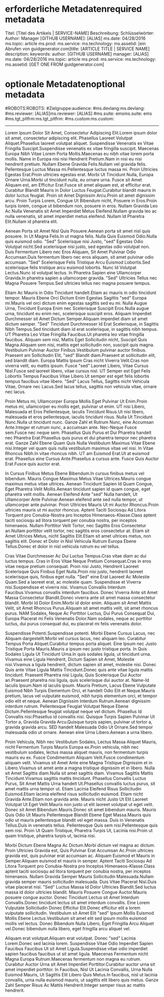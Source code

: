 # <a name="required-metadata"></a><span data-ttu-id="264fc-101">erforderliche Metadaten</span><span class="sxs-lookup"><span data-stu-id="264fc-101">required metadata</span></span>

<span data-ttu-id="264fc-102">Titel: [Titel des Artikels | SERVICE-NAME] Beschreibung: Schlüsselwörter: Author: Manager [GITHUB USERNAME]: [ALIAS] ms.date: 04/28/2016 ms.topic: article ms.prod: ms.service: ms.technology: ms.assetid: [ein Abrufen von guidgenerator.com]</span><span class="sxs-lookup"><span data-stu-id="264fc-102">title: [ARTICLE TITLE | SERVICE NAME] description: keywords: author: [GITHUB USERNAME] manager: [ALIAS] ms.date: 04/28/2016 ms.topic: article ms.prod: ms.service: ms.technology: ms.assetid: [GET ONE FROM guidgenerator.com]</span></span>

# <a name="optional-metadata"></a><span data-ttu-id="264fc-103">optionale Metadaten</span><span class="sxs-lookup"><span data-stu-id="264fc-103">optional metadata</span></span>

#<a name="robots"></a><span data-ttu-id="264fc-104">ROBOTS:</span><span class="sxs-lookup"><span data-stu-id="264fc-104">ROBOTS:</span></span>
#<a name="audience"></a><span data-ttu-id="264fc-105">Zielgruppe:</span><span class="sxs-lookup"><span data-stu-id="264fc-105">audience:</span></span>
#<a name="msdevlang"></a><span data-ttu-id="264fc-106">ms.devlang:</span><span class="sxs-lookup"><span data-stu-id="264fc-106">ms.devlang:</span></span>
#<a name="msreviewer-alias"></a><span data-ttu-id="264fc-107">ms.reviewer: [ALIAS]</span><span class="sxs-lookup"><span data-stu-id="264fc-107">ms.reviewer: [ALIAS]</span></span>
#<a name="mssuite-ems"></a><span data-ttu-id="264fc-108">ms.suite: ems</span><span class="sxs-lookup"><span data-stu-id="264fc-108">ms.suite: ems</span></span>
#<a name="mstgtpltfrm"></a><span data-ttu-id="264fc-109">ms.tgt_pltfrm:</span><span class="sxs-lookup"><span data-stu-id="264fc-109">ms.tgt_pltfrm:</span></span>
#<a name="mscustom"></a><span data-ttu-id="264fc-110">ms.custom:</span><span class="sxs-lookup"><span data-stu-id="264fc-110">ms.custom:</span></span>

---
<span data-ttu-id="264fc-111">Lorem Ipsum Dolor Sit Amet, Consectetur Adipiscing Elit.</span><span class="sxs-lookup"><span data-stu-id="264fc-111">Lorem ipsum dolor sit amet, consectetur adipiscing elit.</span></span> <span data-ttu-id="264fc-112">Phasellus Laoreet Volutpat Aliquet.</span><span class="sxs-lookup"><span data-stu-id="264fc-112">Phasellus laoreet volutpat aliquet.</span></span> <span data-ttu-id="264fc-113">Suspendisse Venenatis ex Vitae Fringilla Suscipit.</span><span class="sxs-lookup"><span data-stu-id="264fc-113">Suspendisse venenatis ex vitae fringilla suscipit.</span></span> <span data-ttu-id="264fc-114">Maecenas Europa Nibh Vitae Lorem Porta Mollis.</span><span class="sxs-lookup"><span data-stu-id="264fc-114">Maecenas eu nibh vitae lorem porta mollis.</span></span> <span data-ttu-id="264fc-115">Name in Europa nisi nisi Hendrerit Pretium.</span><span class="sxs-lookup"><span data-stu-id="264fc-115">Nam in nisi eu nisi hendrerit pretium.</span></span> <span data-ttu-id="264fc-116">Nullam Ebene Gravida Felis.</span><span class="sxs-lookup"><span data-stu-id="264fc-116">Nullam vel gravida felis.</span></span> <span data-ttu-id="264fc-117">Pellentesque Luctus Massa mi.</span><span class="sxs-lookup"><span data-stu-id="264fc-117">Pellentesque luctus massa mi.</span></span> <span data-ttu-id="264fc-118">Proin Ultricies Egestas Erat.</span><span class="sxs-lookup"><span data-stu-id="264fc-118">Proin ultricies egestas erat.</span></span> <span data-ttu-id="264fc-119">Morbi Ut Tincidunt Nulla, Europa Ornare Urna.</span><span class="sxs-lookup"><span data-stu-id="264fc-119">Morbi ut tincidunt nulla, eu ornare urna.</span></span> <span data-ttu-id="264fc-120">Fusce sit Amet Aliquam est, am Efficitur Erat.</span><span class="sxs-lookup"><span data-stu-id="264fc-120">Fusce sit amet aliquam est, at efficitur erat.</span></span> <span data-ttu-id="264fc-121">Curabitur Blandit Mauris in Dolor Luctus Feugiat.</span><span class="sxs-lookup"><span data-stu-id="264fc-121">Curabitur blandit mauris in dolor luctus feugiat.</span></span> <span data-ttu-id="264fc-122">Proin sit Amet Dignissim Arcu.</span><span class="sxs-lookup"><span data-stu-id="264fc-122">Proin sit amet dignissim arcu.</span></span> <span data-ttu-id="264fc-123">Proin Turpis Lorem, Congue Ut Bibendum nicht, Posuere in Eros.</span><span class="sxs-lookup"><span data-stu-id="264fc-123">Proin turpis lorem, congue ut bibendum non, posuere in eros.</span></span> <span data-ttu-id="264fc-124">Nullam Gravida Leo Ac Nulla Venenatis sit Amet Imperdiet Metus Eleifend.</span><span class="sxs-lookup"><span data-stu-id="264fc-124">Nullam gravida leo ac nulla venenatis, sit amet imperdiet metus eleifend.</span></span> <span data-ttu-id="264fc-125">Nullam Id Pharetra Elit.</span><span class="sxs-lookup"><span data-stu-id="264fc-125">Nullam id pharetra elit.</span></span>

<span data-ttu-id="264fc-126">Aenean Porta sit Amet Nisl Quis Posuere.</span><span class="sxs-lookup"><span data-stu-id="264fc-126">Aenean porta sit amet nisl quis posuere.</span></span> <span data-ttu-id="264fc-127">In Ut Magna Felis.</span><span class="sxs-lookup"><span data-stu-id="264fc-127">In ut magna felis.</span></span> <span data-ttu-id="264fc-128">Nulla Quis Euismod Odio.</span><span class="sxs-lookup"><span data-stu-id="264fc-128">Nulla quis euismod odio.</span></span> <span data-ttu-id="264fc-129">"Sed" Scelerisque nisi Justo, "sed" Egestas Odio Volutpat nicht.</span><span class="sxs-lookup"><span data-stu-id="264fc-129">Sed scelerisque nisi justo, sed egestas odio volutpat non.</span></span> <span data-ttu-id="264fc-130">Duis Fermentum Libero nec Eros Aliquam, Sit Amet Pulvinar Odio Accumsan.</span><span class="sxs-lookup"><span data-stu-id="264fc-130">Duis fermentum libero nec eros aliquam, sit amet pulvinar odio accumsan.</span></span> <span data-ttu-id="264fc-131">"Sed" Scelerisque Felis Tristique Arcu Euismod Lobortis.</span><span class="sxs-lookup"><span data-stu-id="264fc-131">Sed scelerisque felis tristique arcu euismod lobortis.</span></span> <span data-ttu-id="264fc-132">Nunc Id Volutpat Lectus.</span><span class="sxs-lookup"><span data-stu-id="264fc-132">Nunc id volutpat lectus.</span></span> <span data-ttu-id="264fc-133">In Pharetra Sapien eine Ullamcorper Gravida.</span><span class="sxs-lookup"><span data-stu-id="264fc-133">In pharetra sapien a ullamcorper gravida.</span></span> <span data-ttu-id="264fc-134">"Sed" Ultricies Tellus nec Magna Posuere Tempus.</span><span class="sxs-lookup"><span data-stu-id="264fc-134">Sed ultricies tellus nec magna posuere tempus.</span></span>

<span data-ttu-id="264fc-135">Etiam Ac Mauris in Odio Tincidunt handelt.</span><span class="sxs-lookup"><span data-stu-id="264fc-135">Etiam ac mauris in odio tincidunt tempor.</span></span> <span data-ttu-id="264fc-136">Mauris Ebene Orci Dictum Enim Egestas Sagittis "sed" Europa mi.</span><span class="sxs-lookup"><span data-stu-id="264fc-136">Mauris vel orci dictum enim egestas sagittis sed eu mi.</span></span> <span data-ttu-id="264fc-137">Nulla Augue Urna, Tincidunt Europa Enim nec Scelerisque Suscipit Eros.</span><span class="sxs-lookup"><span data-stu-id="264fc-137">Nulla augue urna, tincidunt eu enim nec, scelerisque suscipit eros.</span></span> <span data-ttu-id="264fc-138">Aliquam Imperdiet Durchmesser sit Amet Dictum Semper.</span><span class="sxs-lookup"><span data-stu-id="264fc-138">Aliquam imperdiet diam sit amet dictum semper.</span></span> <span data-ttu-id="264fc-139">"Sed" Tincidunt Durchmesser Id Erat Scelerisque, in Sagittis Nibh Tempus.</span><span class="sxs-lookup"><span data-stu-id="264fc-139">Sed tincidunt diam id erat scelerisque, in sagittis nibh tempus.</span></span> <span data-ttu-id="264fc-140">UT Pharetra Leo Vitae Fringilla Faucibus.</span><span class="sxs-lookup"><span data-stu-id="264fc-140">Ut pharetra leo vitae fringilla faucibus.</span></span> <span data-ttu-id="264fc-141">Aliquam sem nisi, Mattis Eget Sollicitudin nicht, Suscipit Quis Magna.</span><span class="sxs-lookup"><span data-stu-id="264fc-141">Aliquam sem nisi, mattis eget sollicitudin non, suscipit quis magna.</span></span> <span data-ttu-id="264fc-142">Vestibulum Pulvinar Auctor Finibus.</span><span class="sxs-lookup"><span data-stu-id="264fc-142">Vestibulum pulvinar auctor finibus.</span></span> <span data-ttu-id="264fc-143">Praesent am Sollicitudin Elit, "sed" Blandit diam.</span><span class="sxs-lookup"><span data-stu-id="264fc-143">Praesent at sollicitudin elit, sed blandit diam.</span></span> <span data-ttu-id="264fc-144">Europa Mattis Ipsum Cras nicht Viverra Velit.</span><span class="sxs-lookup"><span data-stu-id="264fc-144">Cras non viverra velit, eu mattis ipsum.</span></span> <span data-ttu-id="264fc-145">Fusce "sed" Laoreet Libero, Vitae Cursus Nisl.</span><span class="sxs-lookup"><span data-stu-id="264fc-145">Fusce sed laoreet libero, vitae cursus nisl.</span></span> <span data-ttu-id="264fc-146">UT Semper est Eget Felis Lobortis Tempus Faucibus Vitae Libero.</span><span class="sxs-lookup"><span data-stu-id="264fc-146">Ut semper est eget felis lobortis tempus faucibus vitae libero.</span></span> <span data-ttu-id="264fc-147">"Sed" Lacus Tellus, Sagittis nicht Vehicula Vitae, Ornare nec Lacus.</span><span class="sxs-lookup"><span data-stu-id="264fc-147">Sed lacus tellus, sagittis non vehicula vitae, ornare nec lacus.</span></span>

<span data-ttu-id="264fc-148">Proin Metus mi, Ullamcorper Europa Mollis Eget Pulvinar Ut Enim.</span><span class="sxs-lookup"><span data-stu-id="264fc-148">Proin metus mi, ullamcorper eu mollis eget, pulvinar ut enim.</span></span> <span data-ttu-id="264fc-149">UT nisi Libero, Malesuada et Eros Pellentesque, Iaculis Tincidunt Risus.</span><span class="sxs-lookup"><span data-stu-id="264fc-149">Ut nisi libero, malesuada et eros pellentesque, iaculis tincidunt risus.</span></span> <span data-ttu-id="264fc-150">Nulla Ut Tincidunt Nunc.</span><span class="sxs-lookup"><span data-stu-id="264fc-150">Nulla ut tincidunt nunc.</span></span> <span data-ttu-id="264fc-151">Ganze Zahl et Rutrum Nunc, eine Accumsan Ante.</span><span class="sxs-lookup"><span data-stu-id="264fc-151">Integer et rutrum nunc, a accumsan ante.</span></span> <span data-ttu-id="264fc-152">Nec-Neque Fusce sem.</span><span class="sxs-lookup"><span data-stu-id="264fc-152">Fusce nec neque sem.</span></span> <span data-ttu-id="264fc-153">Phasellus Quis Purus et Dui Pharetra handelt nec Pharetra Erat.</span><span class="sxs-lookup"><span data-stu-id="264fc-153">Phasellus quis purus et dui pharetra tempor nec pharetra erat.</span></span> <span data-ttu-id="264fc-154">Ganze Zahl Ebene Quam Quis Nulla Vestibulum Maximus Vitae Ebene nisi.</span><span class="sxs-lookup"><span data-stu-id="264fc-154">Integer vel quam quis nulla vestibulum maximus vitae vel nisi.</span></span> <span data-ttu-id="264fc-155">In Vitae Rhoncus Nibh.</span><span class="sxs-lookup"><span data-stu-id="264fc-155">In vitae rhoncus nibh.</span></span> <span data-ttu-id="264fc-156">UT am Euismod Erat.</span><span class="sxs-lookup"><span data-stu-id="264fc-156">Ut at euismod erat.</span></span> <span data-ttu-id="264fc-157">Phasellus eine Cursus Ante.</span><span class="sxs-lookup"><span data-stu-id="264fc-157">Phasellus a cursus ante.</span></span> <span data-ttu-id="264fc-158">Fusce Quis Auctor Erat.</span><span class="sxs-lookup"><span data-stu-id="264fc-158">Fusce quis auctor erat.</span></span>

<span data-ttu-id="264fc-159">In Cursus Finibus Metus Ebene Bibendum.</span><span class="sxs-lookup"><span data-stu-id="264fc-159">In cursus finibus metus vel bibendum.</span></span> <span data-ttu-id="264fc-160">Mauris Congue Maximus Metus Vitae Ultrices.</span><span class="sxs-lookup"><span data-stu-id="264fc-160">Mauris congue maximus metus vitae ultrices.</span></span> <span data-ttu-id="264fc-161">Aenean Tincidunt Sapien Id Quam Congue, Eget Pharetra Velit Mollis.</span><span class="sxs-lookup"><span data-stu-id="264fc-161">Aenean tincidunt sapien id quam congue, eget pharetra velit mollis.</span></span> <span data-ttu-id="264fc-162">Aenean Eleifend Ante "sed" Nulla handelt, Ut Ullamcorper Ante Pulvinar.</span><span class="sxs-lookup"><span data-stu-id="264fc-162">Aenean eleifend ante sed nulla tempor, ut ullamcorper ante pulvinar.</span></span> <span data-ttu-id="264fc-163">Proin Ultricies Mauris Ut mi Auctor Rhoncus.</span><span class="sxs-lookup"><span data-stu-id="264fc-163">Proin ultricies mauris ut mi auctor rhoncus.</span></span> <span data-ttu-id="264fc-164">Aptent Taciti Sociosqu Ad Litora Torquent pro Conubia-Nostra pro Inceptos Himenaeos-Klasse.</span><span class="sxs-lookup"><span data-stu-id="264fc-164">Class aptent taciti sociosqu ad litora torquent per conubia nostra, per inceptos himenaeos.</span></span> <span data-ttu-id="264fc-165">Nullam Porttitor Velit Tortor, nec Sagittis Eros Consectetur an.</span><span class="sxs-lookup"><span data-stu-id="264fc-165">Nullam porttitor velit tortor, nec sagittis eros consectetur at.</span></span> <span data-ttu-id="264fc-166">Etiam sit Amet Ultrices Metus, nicht Sagittis Elit.</span><span class="sxs-lookup"><span data-stu-id="264fc-166">Etiam sit amet ultrices metus, non sagittis elit.</span></span> <span data-ttu-id="264fc-167">Donec et Dolor in Nisl Vehicula Rutrum Europa Ebene Tellus.</span><span class="sxs-lookup"><span data-stu-id="264fc-167">Donec et dolor in nisl vehicula rutrum eu vel tellus.</span></span>

<span data-ttu-id="264fc-168">Cras Vitae Durchmesser Ac Dui Luctus Tempus.</span><span class="sxs-lookup"><span data-stu-id="264fc-168">Cras vitae diam ac dui luctus tempus.</span></span> <span data-ttu-id="264fc-169">Cras in Eros Vitae Neque Pretium Consequat.</span><span class="sxs-lookup"><span data-stu-id="264fc-169">Cras in eros vitae neque pretium consequat.</span></span> <span data-ttu-id="264fc-170">Proin nisi Justo, Hendrerit Laoreet Scelerisque Quis Finibus Eget Nulla.</span><span class="sxs-lookup"><span data-stu-id="264fc-170">Proin nisi justo, hendrerit laoreet scelerisque quis, finibus eget nulla.</span></span> <span data-ttu-id="264fc-171">"Sed" eine Erat Laoreet Ac Molestie Quam.</span><span class="sxs-lookup"><span data-stu-id="264fc-171">Sed a laoreet erat, ac molestie quam.</span></span> <span data-ttu-id="264fc-172">Suspendisse et Viverra nisi.</span><span class="sxs-lookup"><span data-stu-id="264fc-172">Suspendisse et viverra nisi.</span></span> <span data-ttu-id="264fc-173">Vivamus Convallis Interdum Faucibus.</span><span class="sxs-lookup"><span data-stu-id="264fc-173">Vivamus convallis interdum faucibus.</span></span> <span data-ttu-id="264fc-174">Donec Viverra Ante sit Amet Massa Consectetur Blandit.</span><span class="sxs-lookup"><span data-stu-id="264fc-174">Donec viverra ante sit amet massa consectetur blandit.</span></span> <span data-ttu-id="264fc-175">Morbi Id Dolor Enim.</span><span class="sxs-lookup"><span data-stu-id="264fc-175">Morbi id dolor enim.</span></span> <span data-ttu-id="264fc-176">Aliquam sit Amet Mattis Velit, sit Amet Rhoncus Purus.</span><span class="sxs-lookup"><span data-stu-id="264fc-176">Aliquam sit amet mattis velit, sit amet rhoncus purus.</span></span> <span data-ttu-id="264fc-177">NAM Sodales, Neque Ac Porttitor Luctus, Dui Purus Consequat Dui, Europa Placerat mi Felis Venenatis Dolor.</span><span class="sxs-lookup"><span data-stu-id="264fc-177">Nam sodales, neque ac porttitor luctus, dui purus consequat dui, eu placerat mi felis venenatis dolor.</span></span>

<span data-ttu-id="264fc-178">Suspendisse Potenti.</span><span class="sxs-lookup"><span data-stu-id="264fc-178">Suspendisse potenti.</span></span> <span data-ttu-id="264fc-179">Morbi Ebene Cursus Lacus, nec Aliquam dargestellt.</span><span class="sxs-lookup"><span data-stu-id="264fc-179">Morbi vel cursus lacus, nec aliquam leo.</span></span> <span data-ttu-id="264fc-180">Curabitur Tempus Porta Aliquet.</span><span class="sxs-lookup"><span data-stu-id="264fc-180">Curabitur tempus porta aliquet.</span></span> <span data-ttu-id="264fc-181">Eine Ipsum nec Justo Tristique Porta Mauris.</span><span class="sxs-lookup"><span data-stu-id="264fc-181">Mauris a ipsum nec justo tristique porta.</span></span> <span data-ttu-id="264fc-182">In Quis Sodales Ligula Ut Tincidunt Urna.</span><span class="sxs-lookup"><span data-stu-id="264fc-182">In quis sodales ligula, ut tincidunt urna.</span></span> <span data-ttu-id="264fc-183">Vivamus eine Ligula Hendrerit, Dictum Sapien sit Amet, Molestie nisi.</span><span class="sxs-lookup"><span data-stu-id="264fc-183">Vivamus a ligula hendrerit, dictum sapien sit amet, molestie nisi.</span></span> <span data-ttu-id="264fc-184">Donec Quis ante Vitae Ligula Mattis Tincidunt.</span><span class="sxs-lookup"><span data-stu-id="264fc-184">Donec quis ante vitae ligula mattis tincidunt.</span></span> <span data-ttu-id="264fc-185">Praesent Pharetra nisi Ligula, Quis Scelerisque Dui Auctor an.</span><span class="sxs-lookup"><span data-stu-id="264fc-185">Praesent pharetra nisi ligula, quis scelerisque dui auctor at.</span></span> <span data-ttu-id="264fc-186">Name-Id Iaculis Ipsum.</span><span class="sxs-lookup"><span data-stu-id="264fc-186">Nam id iaculis ipsum.</span></span> <span data-ttu-id="264fc-187">Mauris Pretium, Lacus Ebene Vulputate Euismod Nibh Turpis Elementum Orci, et handelt Odio Elit et Neque.</span><span class="sxs-lookup"><span data-stu-id="264fc-187">Mauris pretium, lacus vel vulputate euismod, nibh turpis elementum orci, et tempor odio elit et neque.</span></span> <span data-ttu-id="264fc-188">Aenean Dignissim Interdum Rutrum.</span><span class="sxs-lookup"><span data-stu-id="264fc-188">Aenean dignissim interdum rutrum.</span></span> <span data-ttu-id="264fc-189">Pellentesque Feugiat Volutpat Neque Ebene Dictum.</span><span class="sxs-lookup"><span data-stu-id="264fc-189">Pellentesque feugiat volutpat neque vel dictum.</span></span> <span data-ttu-id="264fc-190">Phasellus Id Convallis nisi.</span><span class="sxs-lookup"><span data-stu-id="264fc-190">Phasellus id convallis nisi.</span></span> <span data-ttu-id="264fc-191">Quisque Turpis Sapien Pulvinar Ut Tortor a, Gravida Gravida Arcu.</span><span class="sxs-lookup"><span data-stu-id="264fc-191">Quisque turpis sapien, pulvinar ut tortor a, gravida gravida arcu.</span></span> <span data-ttu-id="264fc-192">SED handelt Malesuada Odio Ut Ornare.</span><span class="sxs-lookup"><span data-stu-id="264fc-192">Sed tempor malesuada odio ut ornare.</span></span> <span data-ttu-id="264fc-193">Aenean eine Urna Libero.</span><span class="sxs-lookup"><span data-stu-id="264fc-193">Aenean a urna libero.</span></span>

<span data-ttu-id="264fc-194">Proin Vehicula, Nibh nec Vestibulum Sodales, Lectus Massa Aliquet Mauris, nicht Fermentum Turpis Mauris Europa ex.</span><span class="sxs-lookup"><span data-stu-id="264fc-194">Proin vehicula, nibh nec vestibulum sodales, lectus massa aliquet mauris, non fermentum turpis mauris eu ex.</span></span> <span data-ttu-id="264fc-195">Fusce Condimentum Aliquam Velit.</span><span class="sxs-lookup"><span data-stu-id="264fc-195">Fusce condimentum aliquam velit.</span></span> <span data-ttu-id="264fc-196">Vivamus sit Amet Ante eine Magna Tristique Dignissim et in Libero.</span><span class="sxs-lookup"><span data-stu-id="264fc-196">Vivamus sit amet ante a magna tristique dignissim et in libero.</span></span> <span data-ttu-id="264fc-197">Nulla sit Amet Sagittis diam.</span><span class="sxs-lookup"><span data-stu-id="264fc-197">Nulla sit amet sagittis diam.</span></span> <span data-ttu-id="264fc-198">Vivamus Sagittis Mattis Tincidunt.</span><span class="sxs-lookup"><span data-stu-id="264fc-198">Vivamus sagittis mattis tincidunt.</span></span> <span data-ttu-id="264fc-199">Phasellus Convallis Luctus Purus, Sit Amet Mattis Urna handelt Ut.</span><span class="sxs-lookup"><span data-stu-id="264fc-199">Phasellus convallis luctus purus, sit amet mattis urna tempor ut.</span></span> <span data-ttu-id="264fc-200">Etiam Lacinia Eleifend Risus Sollicitudin Euismod.</span><span class="sxs-lookup"><span data-stu-id="264fc-200">Etiam lacinia eleifend risus sollicitudin euismod.</span></span> <span data-ttu-id="264fc-201">Etiam nicht Gravida Ante.</span><span class="sxs-lookup"><span data-stu-id="264fc-201">Etiam non gravida ante.</span></span> <span data-ttu-id="264fc-202">Mauris nicht Justo Ut Elit Laoreet Volutpat Ut Eget Velit.</span><span class="sxs-lookup"><span data-stu-id="264fc-202">Mauris non justo ut elit laoreet volutpat ut eget velit.</span></span> <span data-ttu-id="264fc-203">Donec sit Amet Bibendum Mauris.</span><span class="sxs-lookup"><span data-stu-id="264fc-203">Donec sit amet bibendum mauris.</span></span> <span data-ttu-id="264fc-204">Mauris Quis Odio Ut Mauris Pellentesque Blandit Ebene Eget Massa.</span><span class="sxs-lookup"><span data-stu-id="264fc-204">Mauris quis odio ut mauris pellentesque blandit vel eget massa.</span></span> <span data-ttu-id="264fc-205">Duis in Venenatis Tellus.</span><span class="sxs-lookup"><span data-stu-id="264fc-205">Duis in venenatis tellus.</span></span> <span data-ttu-id="264fc-206">Pellentesque Quis sem nisi.</span><span class="sxs-lookup"><span data-stu-id="264fc-206">Pellentesque quis sem nisi.</span></span> <span data-ttu-id="264fc-207">Proin Ut Quam Tristique, Pharetra Turpis Ut, Lacinia nisi.</span><span class="sxs-lookup"><span data-stu-id="264fc-207">Proin ut quam tristique, pharetra turpis ut, lacinia nisi.</span></span>

<span data-ttu-id="264fc-208">Morbi Dictum Ebene Magna Ac Dictum.</span><span class="sxs-lookup"><span data-stu-id="264fc-208">Morbi dictum vel magna ac dictum.</span></span> <span data-ttu-id="264fc-209">Proin Ultricies Gravida est, Quis Pulvinar Erat Accumsan Ac.</span><span class="sxs-lookup"><span data-stu-id="264fc-209">Proin ultricies gravida est, quis pulvinar erat accumsan ac.</span></span> <span data-ttu-id="264fc-210">Aliquam Euismod et Mauris in Semper.</span><span class="sxs-lookup"><span data-stu-id="264fc-210">Aliquam euismod et mauris in semper.</span></span> <span data-ttu-id="264fc-211">Aptent Taciti Sociosqu Ad Litora Torquent pro Conubia-Nostra pro Inceptos Himenaeos-Klasse.</span><span class="sxs-lookup"><span data-stu-id="264fc-211">Class aptent taciti sociosqu ad litora torquent per conubia nostra, per inceptos himenaeos.</span></span> <span data-ttu-id="264fc-212">Nullam Gravida Semper Mauris Sollicitudin Malesuada.</span><span class="sxs-lookup"><span data-stu-id="264fc-212">Nullam gravida semper mauris sollicitudin malesuada.</span></span> <span data-ttu-id="264fc-213">Duis Vitae Placerat Nisl.</span><span class="sxs-lookup"><span data-stu-id="264fc-213">Duis vitae placerat nisl.</span></span> <span data-ttu-id="264fc-214">"Sed" Luctus Massa Id Dolor Ultricies Blandit.</span><span class="sxs-lookup"><span data-stu-id="264fc-214">Sed luctus massa id dolor ultricies blandit.</span></span> <span data-ttu-id="264fc-215">Mauris Posuere Congue Auctor.</span><span class="sxs-lookup"><span data-stu-id="264fc-215">Mauris posuere congue auctor.</span></span> <span data-ttu-id="264fc-216">Donec Tincidunt Lectus sit Amet Interdum Convallis.</span><span class="sxs-lookup"><span data-stu-id="264fc-216">Donec tincidunt lectus sit amet interdum convallis.</span></span> <span data-ttu-id="264fc-217">Eine Lorem Vulputate Sollicitudin Donec Efficitur Elit.</span><span class="sxs-lookup"><span data-stu-id="264fc-217">Donec efficitur elit a lorem vulputate sollicitudin.</span></span> <span data-ttu-id="264fc-218">Vestibulum sit Amet Elit "sed" Ipsum Mollis Euismod Mollis Ebene Lectus.</span><span class="sxs-lookup"><span data-stu-id="264fc-218">Vestibulum sit amet elit sed ipsum mollis euismod mollis vel lectus.</span></span> <span data-ttu-id="264fc-219">Donec Bibendum Nulla Libero, Eget Fringilla Arcu Aliquet vel.</span><span class="sxs-lookup"><span data-stu-id="264fc-219">Donec bibendum nulla libero, eget fringilla arcu aliquet vel.</span></span>

<span data-ttu-id="264fc-220">Aliquam erat volutpat.</span><span class="sxs-lookup"><span data-stu-id="264fc-220">Aliquam erat volutpat.</span></span> <span data-ttu-id="264fc-221">Donec "sed" Lacinia Lorem.</span><span class="sxs-lookup"><span data-stu-id="264fc-221">Donec sed lacinia lorem.</span></span> <span data-ttu-id="264fc-222">Suspendisse Vitae Odio Imperdiet Sapien Faucibus Faucibus Ut sit Amet Ligula.</span><span class="sxs-lookup"><span data-stu-id="264fc-222">Suspendisse vitae odio imperdiet sapien faucibus faucibus ut sit amet ligula.</span></span> <span data-ttu-id="264fc-223">Maecenas Fermentum nicht Magna Europa Rutrum.</span><span class="sxs-lookup"><span data-stu-id="264fc-223">Maecenas fermentum non magna eu rutrum.</span></span> <span data-ttu-id="264fc-224">Curabitur Auctor Urna sit Amet Imperdiet Porttitor.</span><span class="sxs-lookup"><span data-stu-id="264fc-224">Curabitur auctor urna sit amet imperdiet porttitor.</span></span> <span data-ttu-id="264fc-225">In Faucibus, Nisl Ut Lacinia Convallis, Urna Nulla Euismod Mauris, Ut Sagittis Elit Libero Quis Metus.</span><span class="sxs-lookup"><span data-stu-id="264fc-225">In faucibus, nisl ut lacinia convallis, urna nulla euismod mauris, ut sagittis elit libero quis metus.</span></span> <span data-ttu-id="264fc-226">Ganze Zahl Semper Risus Ac Mattis Hendrerit.</span><span class="sxs-lookup"><span data-stu-id="264fc-226">Integer semper risus ac mattis hendrerit.</span></span>
